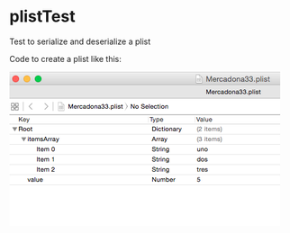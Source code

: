 # plistTest
Test to serialize and deserialize a plist


Code to create a plist like this:

![plist created](/plist.png)
